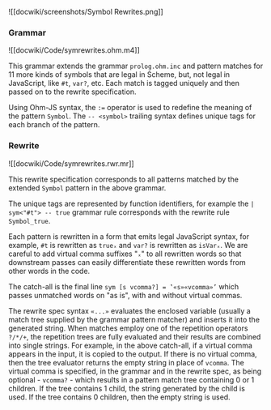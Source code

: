 ![[docwiki/screenshots/Symbol Rewrites.png]]

### Grammar

![[docwiki/Code/symrewrites.ohm.m4]]

This grammar extends the grammar `prolog.ohm.inc` and pattern matches for 11 more kinds of symbols that are legal in Scheme, but, not legal in JavaScript, like `#t`, `var?`, etc.  Each match is tagged uniquely and then passed on to the rewrite specification.

Using Ohm-JS syntax, the `:=` operator is used to redefine the meaning of the pattern `Symbol`.  The `-- <symbol>` trailing syntax defines unique tags for each branch of the pattern.
### Rewrite

![[docwiki/Code/symrewrites.rwr.mr]]

This rewrite specification corresponds to all patterns matched by the extended `Symbol` pattern in the above grammar.  

The unique tags are represented by function identifiers, for example the `| sym<"#t"> -- true` grammar rule corresponds with the rewrite rule `Symbol_true`.

Each pattern is rewritten in a form that emits legal JavaScript syntax, for example, `#t` is rewritten as `trueₓ` and `var?` is rewritten as `isVarₓ`.  We are careful to add virtual comma suffixes "`ₓ`" to all rewritten words so that downstream passes can easily differentiate these rewritten words from other words in the code. 

The catch-all is the final line `sym [s vcomma?] = ‛«s»«vcomma»’` which passes unmatched words on "as is", with and without virtual commas.  

The rewrite spec syntax `«...»` evaluates the enclosed variable (usually a match tree supplied by the grammar pattern matcher) and inserts it into the generated string.  When matches employ one of the repetition operators `?/*/+`, the repetition trees are fully evaluated and their results are combined into single strings.  For example, in the above catch-all, if a virtual comma appears in the input, it is copied to the output.  If there is no virtual comma, then the tree evaluator returns the empty string in place of `vcomma`.  The virtual comma is specified, in the grammar and in the rewrite spec, as being optional - `vcomma?` - which results in a pattern match tree containing 0 or 1 children.  If the tree contains 1 child, the string generated by the child is used.  If the tree contains 0 children, then the empty string is used.
